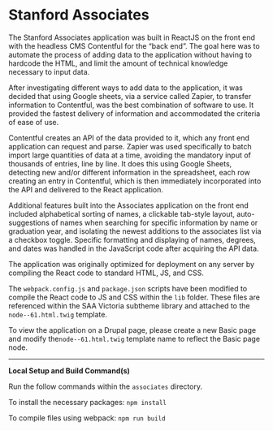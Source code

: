 # Stanford Associates

The Stanford Associates application was built in ReactJS on the front end with the headless CMS Contentful for the “back end”. The goal here was to automate the process of adding data to the application without having to hardcode the HTML, and limit the amount of technical knowledge necessary to input data.

After investigating different ways to add data to the application, it was decided that using Google sheets, via a service called Zapier, to transfer information to Contentful, was the best combination of software to use. It provided the fastest delivery of information and accommodated the criteria of ease of use.

Contentful creates an API of the data provided to it, which any front end application can request and parse. Zapier was used specifically to batch import large quantities of data at a time, avoiding the mandatory input of thousands of entries, line by line. It does this using Google Sheets, detecting new and/or different information in the spreadsheet, each row creating an entry in Contentful, which is then immediately incorporated into the API and delivered to the React application.

Additional features built into the Associates application on the front end included alphabetical sorting of names, a clickable tab-style layout, auto-suggestions of names when searching for specific information by name or graduation year, and isolating the newest additions to the associates list via a checkbox toggle. Specific formatting and displaying of names, degrees, and dates was handled in the JavaScript code after acquiring the API data.

The application was originally optimized for deployment on any server by compiling the React code to standard HTML, JS, and CSS.

The `webpack.config.js` and `package.json` scripts have been modified to compile the React code to JS and CSS within the `lib` folder. These files are referenced within the SAA Victoria subtheme library and attached to the `node--61.html.twig` template.

To view the application on a Drupal page, please create a new Basic page and modify the`node--61.html.twig` template name to reflect the Basic page node.

---

__Local Setup and Build Command(s)__

Run the follow commands within the `associates` directory.

To install the necessary packages: `npm install`

To compile files using webpack: `npm run build`


